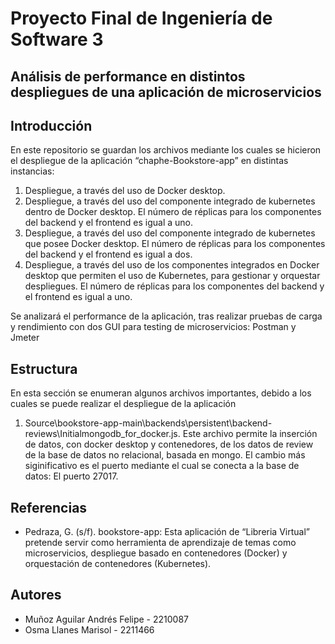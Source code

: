 # **Proyecto Final de Ingeniería de Software 3**
## Análisis de performance en distintos despliegues de una aplicación de microservicios

## Introducción
En este repositorio se guardan los archivos mediante los cuales se hicieron el despliegue de la aplicación “chaphe-Bookstore-app” en distintas instancias:
  1)	Despliegue, a través del uso de Docker desktop.
  2)	Despliegue, a través del uso del componente integrado de kubernetes dentro de Docker desktop. El número de réplicas para los componentes del backend y el frontend es igual a uno.
  3)	Despliegue, a través del uso del componente integrado de kubernetes que posee Docker desktop. El número de réplicas para los componentes del backend y el frontend es igual a dos.
  4)	Despliegue, a través del uso de los componentes integrados en Docker desktop que permiten el uso de Kubernetes, para gestionar y orquestar despliegues. El número de réplicas para los componentes del backend y el frontend es igual a uno.


Se analizará el performance de la aplicación, tras realizar pruebas de carga y rendimiento con dos GUI para testing de microservicios: Postman y Jmeter

## Estructura
En esta sección se enumeran algunos archivos importantes, debido a los cuales se puede realizar el despliegue de la aplicación

1) Source\bookstore-app-main\backends\persistent\backend-reviews\Initialmongodb_for_docker.js. Este archivo permite la inserción de datos, con docker desktop y contenedores, de los datos de review de la base de datos no relacional, basada en mongo. El cambio más siginificativo es el puerto mediante el cual se conecta a la base de datos: El puerto 27017.

## Referencias
- Pedraza, G. (s/f). bookstore-app: Esta aplicación de “Libreria Virtual” pretende servir como herramienta de aprendizaje de temas como microservicios, despliegue basado en contenedores (Docker) y orquestación de contenedores (Kubernetes).


## Autores
- Muñoz Aguilar Andrés Felipe - 2210087
- Osma Llanes Marisol - 2211466

